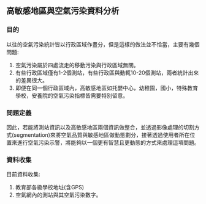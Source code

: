 ## 高敏感地區與空氣污染資料分析

### 目的

以往的空氣污染統計皆以行政區域作畫分，但是這樣的做法並不恰當，主要有幾個問題:

1. 空氣污染屬於四處流走的移動污染與行政區域無關。
2. 有些行政區域僅有1-2個測站，有些行政區與動輒10-20個測站，兩者統計出來的差異很大。
3. 即便在同一個行政區域內，高敏感地區如托嬰中心，幼稚園，國小，特殊教育學校，安養院的空氣污染指標皆需要特別留意。


### 問題定義

因此，若能將測站資訊以及高敏感地區兩個資訊做整合，並透過影像處理的切割方式(segmentation)來將空氣品質與敏感地區做動態劃分，接著透過使用者所在位置來進行空氣污染示警，將能夠以一個更有智慧且更動態的方式來處理這項問題。

### 資料收集

目前資料收集:
1. 教育部各級學校地址(含GPS)
2. 空氣網內的測站與其空氣污染數字。
